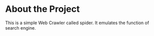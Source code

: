 # About the Project
This is a simple Web Crawler called spider. It emulates the function of search engine.
